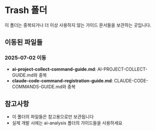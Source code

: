 # Trash 폴더

이 폴더는 중복되거나 더 이상 사용하지 않는 가이드 문서들을 보관하는 곳입니다.

## 이동된 파일들

### 2025-07-02 이동
- **ai-project-collect-command-guide.md**: AI-PROJECT-COLLECT-GUIDE.md와 중복
- **claude-code-command-registration-guide.md**: CLAUDE-CODE-COMMANDS-GUIDE.md와 중복

## 참고사항
- 이 폴더의 파일들은 참고용으로만 보관됩니다
- 실제 개발 시에는 ai-analysis 폴더의 가이드들을 사용하세요